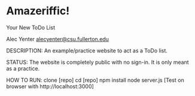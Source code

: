 # Amazeriffic!
Your New ToDo List

Alec Yenter
alecyenter@csu.fullerton.edu

DESCRIPTION:
An example/practice website to act as a ToDo list.

STATUS:
The website is completely public with no sign-in. It is only meant as a practice.

HOW TO RUN:
clone [repo]
cd [repo]
npm install
node server.js
[Test on browser with http://localhost:3000]